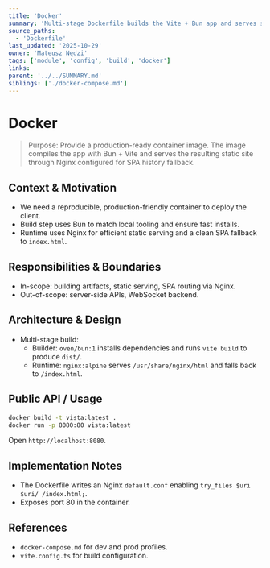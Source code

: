 ```yaml
---
title: 'Docker'
summary: 'Multi-stage Dockerfile builds the Vite + Bun app and serves static assets via Nginx with SPA fallback for client-side routing.'
source_paths:
  - 'Dockerfile'
last_updated: '2025-10-29'
owner: 'Mateusz Nędzi'
tags: ['module', 'config', 'build', 'docker']
links:
parent: '../../SUMMARY.md'
siblings: ['./docker-compose.md']
---
```


# Docker

> Purpose: Provide a production-ready container image. The image compiles the app with Bun + Vite and serves the resulting static site through Nginx configured for SPA history fallback.

## Context & Motivation

- We need a reproducible, production-friendly container to deploy the client.
- Build step uses Bun to match local tooling and ensure fast installs.
- Runtime uses Nginx for efficient static serving and a clean SPA fallback to `index.html`.

## Responsibilities & Boundaries

- In-scope: building artifacts, static serving, SPA routing via Nginx.
- Out-of-scope: server-side APIs, WebSocket backend.

## Architecture & Design

- Multi-stage build:
  - Builder: `oven/bun:1` installs dependencies and runs `vite build` to produce `dist/`.
  - Runtime: `nginx:alpine` serves `/usr/share/nginx/html` and falls back to `/index.html`.

## Public API / Usage

```bash
docker build -t vista:latest .
docker run -p 8080:80 vista:latest
```

Open `http://localhost:8080`.

## Implementation Notes

- The Dockerfile writes an Nginx `default.conf` enabling `try_files $uri $uri/ /index.html;`.
- Exposes port 80 in the container.

## References

- `docker-compose.md` for dev and prod profiles.
- `vite.config.ts` for build configuration.
